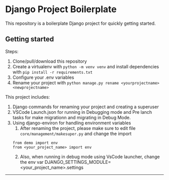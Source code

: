 
# Django Project Boilerplate

This repository is a boilerplate Django project for quickly getting started.

## Getting started

Steps:

1. Clone/pull/download this repository
2. Create a virtualenv with `python -m venv venv` and install dependencies with `pip install -r requirements.txt`
3. Configure your .env variables
4. Rename your project with `python manage.py rename <yourprojectname> <newprojectname>`

This project includes:

1. Django commands for renaming your project and creating a superuser
2.  VSCode Launch.json for running in Debugging mode and Pre lanch tasks for make migrationn and migrating in Debug Mode.
3. Using django-environ for handling environment variables
    1. After renaming the project, please make sure to edit file `core/management/makesuper.py` and change the import
    ```
    from demo import env
    from <your_project_name> import env
    ```
    2. Also, when running in debug mode using VsCode launcher, change the env var DJANGO_SETTINGS_MODULE=<your_project_name>.settings
---
